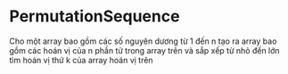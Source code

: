 # PermutationSequence
Cho một array bao gồm các số nguyên dương từ 1 đến n 
tạo ra array bao gồm các hoán vị của n phần tử trong array trên và sắp xếp từ nhỏ đến lớn
tìm hoán vị thứ k của array hoán vị trên 
